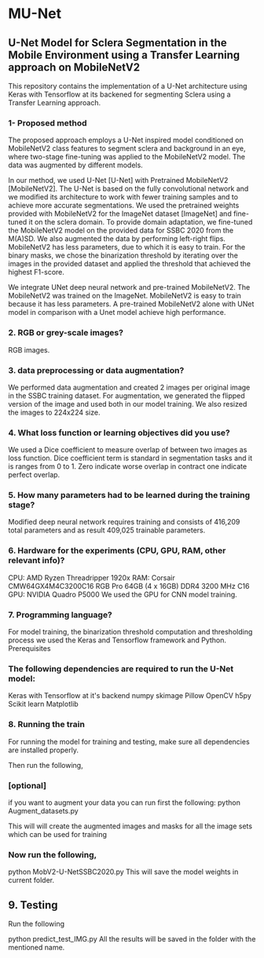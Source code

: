 # MU-Net
## U-Net Model for Sclera Segmentation in the Mobile Environment using a Transfer Learning approach on MobileNetV2


This repository contains the implementation of a U-Net architecture using Keras with Tensorflow at its backened for segmenting Sclera using a Transfer Learning approach. 
 ### 1- Proposed method

The proposed approach employs a U-Net inspired model conditioned on MobileNetV2 class features to segment sclera and background in an eye, where two-stage fine-tuning was applied to the MobileNetV2 model. The data was augmented by different models.

In our method, we used U-Net [U-Net] with Pretrained MobileNetV2 [MobileNetV2]. The U-Net is based on the fully convolutional network and we modified its architecture to work with fewer training samples and to achieve more accurate segmentations. We used the pretrained weights provided with MobileNetV2 for the ImageNet dataset [ImageNet] and fine-tuned it on the sclera domain. To provide domain adaptation, we fine-tuned the MobileNetV2 model on the provided data for SSBC 2020 from the M(A)SD. We also augmented the data by performing left-right flips. MobileNetV2 has less parameters, due to which it is easy to train. For the binary masks, we chose the binarization threshold by iterating over the images in the provided dataset and applied the threshold that achieved the highest F1-score.

We integrate UNet deep neural network and pre-trained MobileNetV2. The MobileNetV2 was trained on the ImageNet. 
MobileNetV2 is easy to train because it has less parameters.
A pre-trained MobileNetV2 alone with UNet model in comparison with a Unet model achieve high performance.

###    2. RGB or grey-scale images?

RGB images.

  ###  3. data preprocessing or data augmentation? 
We performed data augmentation and created 2 images per original image in the SSBC training dataset. For augmentation, we generated the flipped version of the image and used both in our model training. We also resized the images to 224x224 size.

 ###   4. What loss function or learning objectives did you use? 
We used a Dice coefficient to measure overlap of between two images as loss function. Dice coefficient term is standard in segmentation tasks and it is ranges from 0 to 1. Zero indicate worse overlap in contract one indicate perfect overlap.

  ###  5. How many parameters had to be learned during the training stage?
Modified deep neural network requires training and consists of 416,209 total parameters and as result 409,025 trainable parameters.

  ###  6. Hardware for the experiments (CPU, GPU, RAM, other relevant info)? 
    
CPU: AMD Ryzen Threadripper 1920x
RAM: Corsair CMW64GX4M4C3200C16 RGB Pro 64GB (4 x 16GB) DDR4 3200 MHz C16 
GPU: NVIDIA Quadro P5000
We used the GPU for CNN model training.

 ###   7. Programming language? 
    
For model training, the binarization threshold computation and thresholding process we used the Keras and Tensorflow framework and Python.
Prerequisites

### The following dependencies are required to run the U-Net model:

Keras with Tensorflow at it's backend
numpy
skimage
Pillow
OpenCV
h5py
Scikit learn
Matplotlib

### 8. Running the train
For running the model for training and testing, make sure all dependencies are installed properly.

Then run the following,
### [optional]
if you want to augment your data you can run first the following:
python Augment_datasets.py

This will will create the augmented images and masks for all the image sets which can be used for training

### Now run the following,

python MobV2-U-NetSSBC2020.py
This will save the model weights in current folder.

## 9. Testing
Run the following

python predict_test_IMG.py
All the results will be saved in the folder with the mentioned name.
